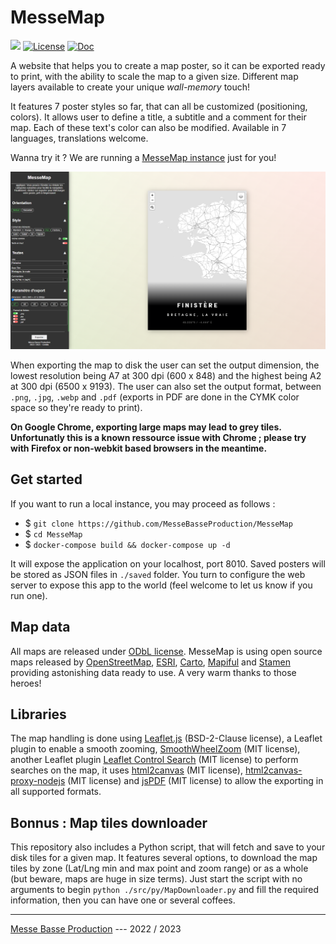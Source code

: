 # MesseMap

![](https://badgen.net/badge/version/1.0.0/blue)
[![License](https://img.shields.io/github/license/MesseBasseProduction/MesseMap.svg)](https://github.com/MesseBasseProduction/MesseMap/blob/main/LICENSE)
[![Doc](https://badgen.net/badge/documentation/written/green)](https://messebasseproduction.github.io/MesseMap/doc/index.html)

A website that helps you to create a map poster, so it can be exported ready to print, with the ability to scale the map to a given size. Different map layers available to create your unique *wall-memory* touch!

It features 7 poster styles so far, that can all be customized (positioning, colors). It allows user to define a title, a subtitle and a comment for their map. Each of these text's color can also be modified. Available in 7 languages, translations welcome.

Wanna try it ? We are running a [MesseMap instance](https://messemap.org) just for you! 

[![Interface Screenshot](/assets/img/demo.png)](https://messemap.org)

When exporting the map to disk the user can set the output dimension, the lowest resolution being A7 at 300 dpi (600 x 848) and the highest being A2 at 300 dpi (6500 x 9193). The user can also set the output format, between `.png`, `.jpg`, `.webp` and `.pdf` (exports in PDF are done in the CYMK color space so they're ready to print). 

**On Google Chrome, exporting large maps may lead to grey tiles. Unfortunatly this is a known ressource issue with Chrome ; please try with Firefox or non-webkit based browsers in the meantime.**

## Get started

If you want to run a local instance, you may proceed as follows :

- $ `git clone https://github.com/MesseBasseProduction/MesseMap`
- $ `cd MesseMap`
- $ `docker-compose build && docker-compose up -d`

It will expose the application on your localhost, port 8010. Saved posters will be stored as JSON files in `./saved` folder. You turn to configure the web server to expose this app to the world (feel welcome to let us know if you run one).

## Map data

All maps are released under [ODbL license](https://opendatacommons.org/licenses/odbl/). MesseMap is using open source maps released by [OpenStreetMap](https://www.openstreetmap.fr/), [ESRI](https://www.esri.com/), [Carto](https://carto.com/basemaps/), [Mapiful](https://www.mapiful.com/) and [Stamen](http://maps.stamen.com) providing astonishing data ready to use. A very warm thanks to those heroes!

## Libraries

The map handling is done using [Leaflet.js](https://leafletjs.com/) (BSD-2-Clause license), a Leaflet plugin to enable a smooth zooming, [SmoothWheelZoom](https://github.com/mutsuyuki/Leaflet.SmoothWheelZoom) (MIT license), another Leaflet plugin [Leaflet Control Search](https://github.com/stefanocudini/leaflet-search) (MIT license) to perform searches on the map, it uses [html2canvas](https://html2canvas.hertzen.com/) (MIT license), [html2canvas-proxy-nodejs](https://github.com/niklasvh/html2canvas-proxy-nodejs) (MIT license) and [jsPDF](https://github.com/parallax/jsPDF) (MIT license) to allow the exporting in all supported formats.

## Bonnus : Map tiles downloader

This repository also includes a Python script, that will fetch and save to your disk tiles for a given map. It features several options, to download the map tiles by zone (Lat/Lng min and max point and zoom range) or as a whole (but beware, maps are huge in size terms). Just start the script with no arguments to begin `python ./src/py/MapDownloader.py` and fill the required information, then you can have one or several coffees.

---

[Messe Basse Production](https://github.com/MesseBasseProduction) --- 2022 / 2023
